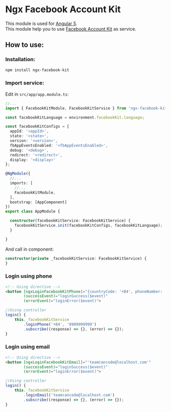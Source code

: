 # Ngx Facebook Account Kit

This module is used for [Angular 5](https://angular.io/).  
This module help you to use [Facebook Account Kit](https://developers.facebook.com/docs/accountkit/webjs) as service.  

How to use:
-------------
### Installation:
```html
npm install ngx-facebook-kit
```
    
### Import service:
Edit in `src/app/app.module.ts`:
```typescript
//...
import { FacebookKitModule, FacebookKitService } from 'ngx-facebook-kit';

const facebookKitLanguage = environment.facebookKit.language;

const facebookKitConfigs = {
  appId: '<appId>',
  state: '<state>',
  version: '<version>',
  fbAppEventsEnabled: '<fbAppEventsEnabled>',
  debug: '<debug>',
  redirect: '<redirect>',
  display: '<display>'
};

@NgModule({
  //...
  imports: [
    //...
    FacebookKitModule,
  ],
  bootstrap: [AppComponent]
})
export class AppModule {

  constructor(facebookKitService: FacebookKitService) {
    facebookKitService.init(facebookKitConfigs, facebookKitLanguage);
  }

}
```

And call in component:
```typescript
constructor(private _facebookKitService: FacebookKitService) {
}
```

### Login using phone
```html
<!-- Using directive -->
<button [ngxLoginFacebookKitPhone]="{countryCode: '+84', phoneNumber: '0909999999'}"
		(successEvent)="loginSuccess($event)"
		(errorEvent)="loginError($event)">
```

```typescript
//Using controller
login() {
    this._facebookKitService
        .loginPhone('+84', '0909999999')
        .subscribe((response) => {}, (error) => {});
}
```

### Login using email
```html
<!-- Using directive -->
<button [ngxLoginFacebookKitEmail]="'teamcancode@localhost.com'"
		(successEvent)="loginSuccess($event)"
		(errorEvent)="loginError($event)">
```

```typescript
//Using controller
login() {
    this._facebookKitService
        .loginEmail('teamcancode@localhost.com')
        .subscribe((response) => {}, (error) => {});
}
```
